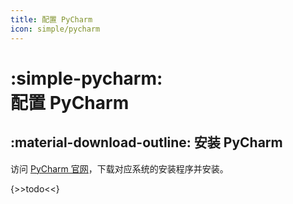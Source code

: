 ```yaml
---
title: 配置 PyCharm
icon: simple/pycharm
---
```


# :simple-pycharm:<br>配置 PyCharm

## :material-download-outline: 安装 PyCharm

访问 [PyCharm 官网](https://www.jetbrains.com/pycharm/)，下载对应系统的安装程序并安装。

{>>todo<<}